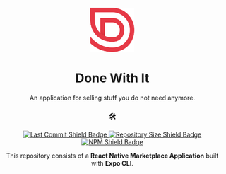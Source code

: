 <p align="center">
    <img src="./app/assets/logo-red.png" height="100"/>
    <h1 align="center"> Done With It </h1>
    <p align="center">An application for selling stuff you do not need anymore.</p>
    <h3 align="center">🛠️</h3>
    <p align="center">
        <a href="https://github.com/nathan-abela">
            <img src="https://img.shields.io/github/last-commit/nathan-abela/Done-With-It" alt="Last Commit Shield Badge"/>
        </a>
        <a href="https://github.com/nathan-abela">
            <img src="https://img.shields.io/github/repo-size/nathan-abela/Done-With-It" alt="Repository Size Shield Badge"/>
        </a>
        <a href="https://www.nuget.org/packages/Jellyfish/">
            <img src="https://img.shields.io/npm/v/npm" alt="NPM Shield Badge"/>
        </a>
    </p>
    <p align="center">
        This repository consists of a <strong>React Native Marketplace Application</strong> built with <strong>Expo CLI</strong>.
    </p>
</p>
